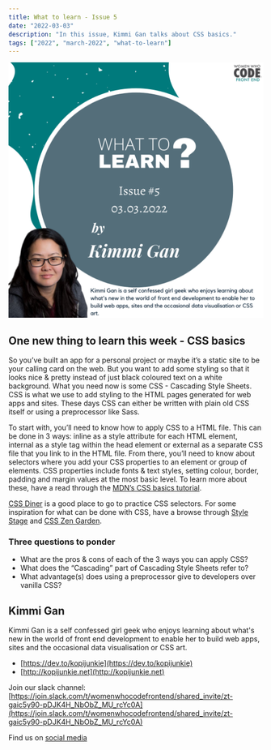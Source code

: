 ```yaml
---
title: What to learn - Issue 5
date: "2022-03-03"
description: "In this issue, Kimmi Gan talks about CSS basics."
tags: ["2022", "march-2022", "what-to-learn"]
---
```


![Issue 5 - Kimmi Gan](./issue5.png)

## One new thing to learn this week - CSS basics

So you’ve built an app for a personal project or maybe it’s a static site to be your calling card on the web. But you want to add some styling so that it looks nice & pretty instead of just black coloured text on a white background. What you need now is some CSS - Cascading Style Sheets. CSS is what we use to add styling to the HTML pages generated for web apps and sites. These days CSS can either be written with plain old CSS itself or using a preprocessor like Sass.

To start with, you’ll need to know how to apply CSS to a HTML file. This can be done in 3 ways: inline as a style attribute for each HTML element, internal as a style tag within the head element or external as a separate CSS file that you link to in the HTML file. From there, you’ll need to know about selectors where you add your CSS properties to an element or group of elements. CSS properties include fonts & text styles, setting colour, border, padding and margin values at the most basic level. To learn more about these, have a read through the [MDN’s CSS basics tutorial](https://developer.mozilla.org/en-US/docs/Learn/Getting_started_with_the_web/CSS_basics).

[CSS Diner](https://flukeout.github.io/) is a good place to go to practice CSS selectors. For some inspiration for what can be done with CSS, have a browse through [Style Stage](https://stylestage.dev/) and [CSS Zen Garden](http://www.csszengarden.com/).

### Three questions to ponder

- What are the pros & cons of each of the 3 ways you can apply CSS?
- What does the “Cascading” part of Cascading Style Sheets refer to?
- What advantage(s) does using a preprocessor give to developers over vanilla CSS?

## Kimmi Gan

Kimmi Gan is a self confessed girl geek who enjoys learning about what's new in the world of front end development to enable her to build web apps, sites and the occasional data visualisation or CSS art. 

- [https://dev.to/kopijunkie](https://dev.to/kopijunkie)
- [http://kopijunkie.net](http://kopijunkie.net)

Join our slack channel: [https://join.slack.com/t/womenwhocodefrontend/shared_invite/zt-gaic5y90-pDJK4H_NbObZ_MU_rcYc0A](https://join.slack.com/t/womenwhocodefrontend/shared_invite/zt-gaic5y90-pDJK4H_NbObZ_MU_rcYc0A)

Find us on [social media](https://beacons.ai/wwcodefrontend)



